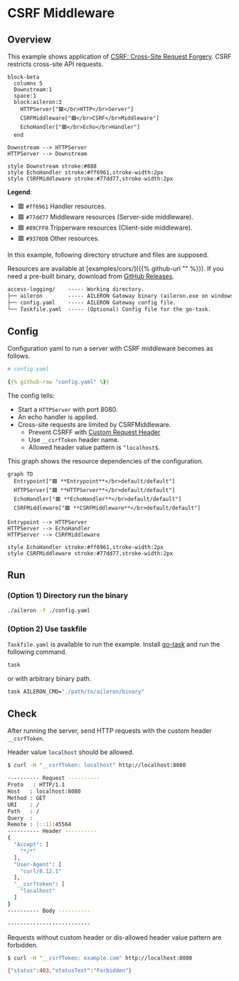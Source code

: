 # CSRF Middleware

## Overview

This example shows application of [CSRF: Cross-Site Request Forgery](https://en.wikipedia.org/wiki/Cross-site_request_forgery).
CSRF restricts cross-site API requests.

```mermaid
block-beta
  columns 5
  Downstream:1
  space:1
  block:aileron:3
    HTTPServer["🟪</br>HTTP</br>Server"]
    CSRFMiddleware["🟩</br>CSRF</br>Middleware"]
    EchoHandler["🟥</br>Echo</br>Handler"]
  end

Downstream --> HTTPServer
HTTPServer --> Downstream

style Downstream stroke:#888
style EchoHandler stroke:#ff6961,stroke-width:2px
style CSRFMiddleware stroke:#77dd77,stroke-width:2px
```

**Legend**:

- 🟥 `#ff6961` Handler resources.
- 🟩 `#77dd77` Middleware resources (Server-side middleware).
- 🟦 `#89CFF0` Tripperware resources (Client-side middleware).
- 🟪 `#9370DB` Other resources.

In this example, following directory structure and files are supposed.

Resources are available at [examples/cors/]({{% github-url "" %}}).
If you need a pre-built binary, download from [GitHub Releases](https://github.com/aileron-gateway/aileron-gateway/releases).

```txt
access-logging/    ----- Working directory.
├── aileron        ----- AILERON Gateway binary (aileron.exe on windows).
├── config.yaml    ----- AILERON Gateway config file.
└── Taskfile.yaml  ----- (Optional) Config file for the go-task.
```

## Config

Configuration yaml to run a server with CSRF middleware becomes as follows.

```yaml
# config.yaml

{{% github-raw "config.yaml" %}}
```

The config tells:

- Start a `HTTPServer` with port 8080.
- An echo handler is applied.
- Cross-site requests are limited by CSRFMiddleware.
  - Prevent CSRFF with [Custom Request Header](https://cheatsheetseries.owasp.org/cheatsheets/Cross-Site_Request_Forgery_Prevention_Cheat_Sheet.html)
  - Use `__csrfToken` header name.
  - Allowed header value pattern is `^localhost$`.

This graph shows the resource dependencies of the configuration.

```mermaid
graph TD
  Entrypoint["🟪 **Entrypoint**</br>default/default"]
  HTTPServer["🟪 **HTTPServer**</br>default/default"]
  EchoHandler["🟥 **EchoHandler**</br>default/default"]
  CSRFMiddleware["🟩 **CSRFMiddleware**</br>default/default"]

Entrypoint --> HTTPServer
HTTPServer --> EchoHandler
HTTPServer --> CSRFMiddleware

style EchoHandler stroke:#ff6961,stroke-width:2px
style CSRFMiddleware stroke:#77dd77,stroke-width:2px
```

## Run

### (Option 1) Directory run the binary

```bash
./aileron -f ./config.yaml
```

### (Option 2) Use taskfile

`Taskfile.yaml` is available to run the example.
Install [go-task](https://taskfile.dev/) and run the following command.

```bash
task
```

or with arbitrary binary path.

```bash
task AILERON_CMD="./path/to/aileron/binary"
```

## Check

After running the server, send HTTP requests with the custom header `__csrfToken`.

Header value `localhost` should be allowed.

```bash
$ curl -H "__csrfToken: localhost" http://localhost:8080

---------- Request ----------
Proto   : HTTP/1.1
Host   : localhost:8080
Method : GET
URI    : /
Path   : /
Query  :
Remote : [::1]:45564
---------- Header ----------
{
  "Accept": [
    "*/*"
  ],
  "User-Agent": [
    "curl/8.12.1"
  ],
  "__csrftoken": [
    "localhost"
  ]
}
---------- Body ----------

--------------------------
```

Requests without custom header or dis-allowed header value pattern are forbidden.

```bash
$ curl -H "__csrfToken: example.com" http://localhost:8080

{"status":403,"statusText":"Forbidden"}
```
